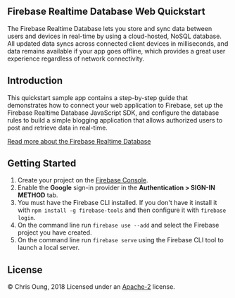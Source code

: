 Firebase Realtime Database Web Quickstart
-----------------------------------------
The Firebase Realtime Database lets you store and sync data between users and devices in real-time by using a cloud-hosted, NoSQL database. All updated data syncs across connected client devices in milliseconds, and data remains available if your app goes offline, which provides a great user experience regardless of network connectivity.

Introduction
------------
This quickstart sample app contains a step-by-step guide that demonstrates how to connect your web application to Firebase, set up the Firebase Realtime Database JavaScript SDK, and configure the database rules to build a simple blogging application that allows authorized users to post and retrieve data in real-time.

[Read more about the Firebase Realtime Database](https://firebase.google.com/docs/database/)

Getting Started
---------------

 1. Create your project on the [Firebase Console](https://console.firebase.google.com).
 1. Enable the **Google** sign-in provider in the **Authentication > SIGN-IN METHOD** tab.
 1. You must have the Firebase CLI installed. If you don't have it install it with `npm install -g firebase-tools` and then configure it with `firebase login`.
 1. On the command line run `firebase use --add` and select the Firebase project you have created.
 1. On the command line run `firebase serve` using the Firebase CLI tool to launch a local server.


License
-------

© Chris Oung, 2018 Licensed under an [Apache-2](https://github.com/chrisoung/firebase-realtime-database/blob/master/LICENSE) license.
